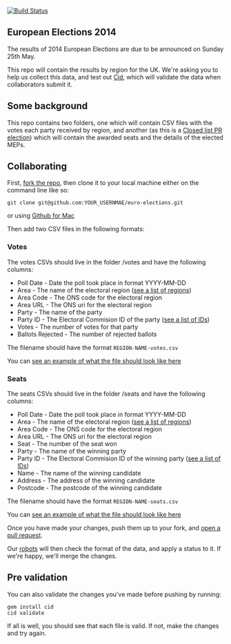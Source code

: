 [![Build Status](https://travis-ci.org/theodi/euro-elections.svg)](https://travis-ci.org/theodi/euro-elections)

## European Elections 2014

The results of 2014 European Elections are due to be announced on Sunday 25th May.

This repo will contain the results by region for the UK. We're asking you to help
us collect this data, and test out [Cid](), which will validate the data when
collaborators submit it.

## Some background

This repo contains two folders, one which will contain CSV files with the votes
each party received by region, and another (as this is a [Closed list PR election](https://en.wikipedia.org/wiki/Closed_list))
which will contain the awarded seats and the details of the elected MEPs.

## Collaborating

First, [fork the repo](https://github.com/theodi/euro-elections/fork), then clone it
to your local machine either on the command line like so:

  	git clone git@github.com:YOUR_USERNMAE/euro-elections.git

or using [Github for Mac](https://mac.github.com/)

Then add two CSV files in the following formats:

### Votes

The votes CSVs should live in the folder /votes and have the following columns:

* Poll Date - Date the poll took place in format YYYY-MM-DD
* Area - The name of the electoral region ([see a list of regions](https://theodi.github.io/euro-elections/regions/regions.csv))
* Area Code - The ONS code for the electoral region
* Area URL - The ONS uri for the electoral region
* Party - The name of the party
* Party ID - The Electoral Commision ID of the party ([see a list of IDs](https://theodi.github.io/euro-elections/parties/parties.csv))
* Votes - The number of votes for that party
* Ballots Rejected - The number of rejected ballots

The filename should have the format `REGION-NAME-votes.csv`

You can [see an example of what the file should look like here](https://theodi.github.io/euro-elections/votes/example-votes.csv)

### Seats

The seats CSVs should live in the folder /seats and have the following columns:

* Poll Date - Date the poll took place in format YYYY-MM-DD
* Area - The name of the electoral region ([see a list of regions](https://theodi.github.io/euro-elections/regions/regions.csv))
* Area Code - The ONS code for the electoral region
* Area URL - The ONS uri for the electoral region
* Seat - The number of the seat won
* Party - The name of the winning party
* Party ID - The Electoral Commision ID of the winning party ([see a list of IDs](https://theodi.github.io/euro-elections/parties/parties.csv))
* Name - The name of the winning candidate
* Address - The address of the winning candidate
* Postcode - The postcode of the winning candidate

The filename should have the format `REGION-NAME-seats.csv`

You can [see an example of what the file should look like here](https://theodi.github.io/euro-elections/seats/example-seats.csv)

Once you have made your changes, push them up to your fork, and [open a pull request](https://github.com/theodi/euro-elections/compare/).

Our [robots](https://github.com/theodi/cid) will then check the format of the data,
and apply a status to it. If we're happy, we'll merge the changes.

## Pre validation

You can also validate the changes you've made before pushing by running:

  	gem install cid
  	cid validate

If all is well, you should see that each file is valid. If not, make the changes
and try again.
